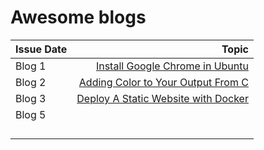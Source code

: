 # Awesome blogs

| Issue Date      |    Topic    |
| :---            |     ----:   |
| Blog 1          | [Install Google Chrome in Ubuntu](https://medium.com/@selvarajk/how-to-install-google-chrome-in-ubuntu-20-04-74326d29d1a5) |
| Blog 2          | [Adding Color to Your Output From C](https://medium.com/@selvarajk/adding-color-to-your-output-from-c-58f1a4dc4e75) |
| Blog 3          | [Deploy A Static Website with Docker](https://medium.com/@selvarajk/deploy-a-static-website-with-docker-597365d04523) |
| Blog 5          |             |
|                 |             |
|                 |             |
|                 |             |
|                 |             |
